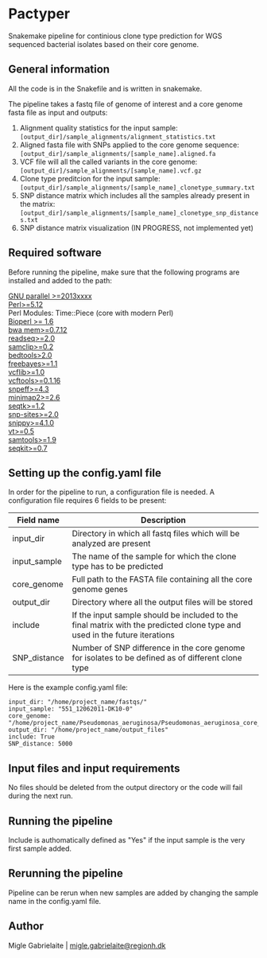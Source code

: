 # Pactyper
Snakemake pipeline for continious clone type prediction for WGS sequenced bacterial isolates based on their core genome.

## General information

All the code is in the Snakefile and is written in snakemake.

The pipeline takes a fastq file of genome of interest and a core genome fasta file as input and outputs:
1. Alignment quality statistics for the input sample: `[output_dir]/sample_alignments/alignment_statistics.txt`
2. Aligned fasta file with SNPs applied to the core genome sequence: `[output_dir]/sample_alignments/[sample_name].aligned.fa`
3. VCF file will all the called variants in the core genome: `[output_dir]/sample_alignments/[sample_name].vcf.gz`
4. Clone type preditcion for the input sample: `[output_dir]/sample_alignments/[sample_name]_clonetype_summary.txt`
5. SNP distance matrix which includes all the samples already present in the matrix: `[output_dir]/sample_alignments/[sample_name]_clonetype_snp_distances.txt`
6. SNP distance matrix visualization (IN PROGRESS, not implemented yet)


## Required software

Before running the pipeline, make sure that the following programs are installed and added to the path:

[GNU parallel >=2013xxxx](https://www.gnu.org/software/parallel/) <br/>
[Perl>=5.12](https://www.perl.org/) <br/>
Perl Modules: Time::Piece (core with modern Perl) <br/>
[Bioperl >= 1.6](https://bioperl.org/) <br/>
[bwa mem>=0.7.12](http://bio-bwa.sourceforge.net/)<br/>
[readseq>=2.0](http://iubio.bio.indiana.edu/soft/molbio/readseq/java/)<br/>
[samclip>=0.2](https://github.com/tseemann/samclip)<br/>
[bedtools>2.0](https://bedtools.readthedocs.io/en/latest/)<br/>
[freebayes>=1.1](https://github.com/ekg/freebayes)<br/>
[vcflib>=1.0](https://github.com/vcflib/vcflib)<br/>
[vcftools>=0.1.16](http://vcftools.sourceforge.net/)<br/>
[snpeff>=4.3](http://snpeff.sourceforge.net/)<br/>
[minimap2>=2.6](https://github.com/lh3/minimap2)<br/>
[seqtk>=1.2](https://github.com/lh3/seqtk)<br/>
[snp-sites>=2.0](https://github.com/sanger-pathogens/snp-sites)<br/>
[snippy>=4.1.0](https://github.com/tseemann/snippy)<br/>
[vt>=0.5](https://genome.sph.umich.edu/wiki/Vt)<br/>
[samtools>=1.9](http://www.htslib.org/doc/samtools.html)<br/>
[seqkit>=0.7](https://bioinf.shenwei.me/seqkit/)<br/>

## Setting up the config.yaml file

In order for the pipeline to run, a configuration file is needed. A configuration file requires 6 fields to be present:

Field name | Description
------------ | ------------
input_dir | Directory in which all fastq files which will be analyzed are present
input_sample | The name of the sample for which the clone type has to be predicted
core_genome | Full path to the FASTA file containing all the core genome genes
output_dir | Directory where all the output files will be stored
include | If the input sample should be included to the final matrix with the predicted clone type and used in the future iterations
SNP_distance | Number of SNP difference in the core genome for isolates to be defined as of different clone type


Here is the example config.yaml file:

```
input_dir: "/home/project_name/fastqs/"
input_sample: "551_12062011-DK10-0"
core_genome: "/home/project_name/Pseudomonas_aeruginosa/Pseudomonas_aeruginosa_core_genome.fasta"
output_dir: "/home/project_name/output_files"
include: True
SNP_distance: 5000

```

## Input files and input requirements

No files should be deleted from the output directory or the code will fail during the next run. 

## Running the pipeline

Include is authomatically defined as "Yes" if the input sample is the very first sample added.

## Rerunning the pipeline

Pipeline can be rerun when new samples are added by changing the sample name in the config.yaml file. 

## Author

Migle Gabrielaite | migle.gabrielaite@regionh.dk
